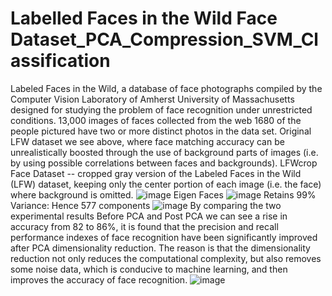 # Labelled Faces in the Wild Face Dataset_PCA_Compression_SVM_Classification

Labeled Faces in the Wild, a database of face photographs compiled by the Computer Vision Laboratory of Amherst University of Massachusetts designed for studying the problem of face recognition under unrestricted conditions. 13,000 images of faces collected from the web 1680 of the people pictured have two or more distinct photos in the data set. Original LFW dataset we see above, where face matching accuracy can be unrealistically boosted through the use of background parts of images (i.e. by using possible correlations between faces and backgrounds). LFWcrop Face Dataset -- cropped gray version of the Labeled Faces in the Wild (LFW) dataset, keeping only the center portion of each image (i.e. the face) where background is omitted.
![image](https://github.com/mvipinchand/Face-Dataset-Compression-Recognition-using-Principal-Component-Analysis-and-SVM-Algorithms/assets/73341926/d1df7842-bb5b-4449-902a-62ee0c4f80bf)
Eigen Faces
![image](https://github.com/mvipinchand/Face-Dataset-Compression-Recognition-using-Principal-Component-Analysis-and-SVM-Algorithms/assets/73341926/e2fe8a5d-8353-43b7-9809-c0d76cfb1595)
Retains 99% Variance:
Hence 577 components
![image](https://github.com/mvipinchand/Face-Dataset-Compression-Recognition-using-Principal-Component-Analysis-and-SVM-Algorithms/assets/73341926/1aceb1b4-b559-4889-ac7d-303d84da2a33)
By comparing the two experimental results Before PCA and Post PCA we can see a rise in accuracy from 82 to 86%, it is found that the precision and recall performance indexes of face recognition have been significantly improved after PCA dimensionality reduction. The reason is that the dimensionality reduction not only reduces the computational complexity, but also removes some noise data, which is conducive to machine learning, and then improves the accuracy of face recognition. 
![image](https://github.com/mvipinchand/Face-Dataset-Compression-Recognition-using-Principal-Component-Analysis-and-SVM-Algorithms/assets/73341926/0b41a810-f214-48ac-88c5-7545d5581ca3)




